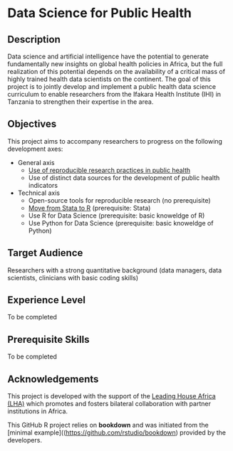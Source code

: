 # Data Science for Public Health

## Description

Data science and artificial intelligence have the potential to generate fundamentally new insights on global health policies in Africa, but the full realization of this potential depends on the availability of a critical mass of highly trained health data scientists on the continent. The goal of this project is to jointly develop and implement a public health data science curriculum to enable researchers from the Ifakara Health Institute (IHI) in Tanzania to strengthen their expertise in the area.

## Objectives

This project aims to accompany researchers to progress on the following development axes:

* General axis
    * [Use of reproducible research practices in public health](https://github.com/Thaliehln/ds4ph/wiki/1.-Use-of-reproducible-research-practices-in-public-health)
    * Use of distinct data sources for the development of public health indicators
* Technical axis
    * Open-source tools for reproducible research (no prerequisite)
    * [Move from Stata to R](https://github.com/Thaliehln/ds4ph/wiki/Moving-from-Stata-to-R) (prerequisite: Stata)
    * Use R for Data Science (prerequisite: basic knoweldge of R)
    * Use Python for Data Science (prerequisite: basic knoweldge of Python)

## Target Audience

Researchers with a strong quantitative background (data managers, data scientists, clinicians with basic coding skills)

## Experience Level

To be completed

## Prerequisite Skills

To be completed

## Acknowledgements

This project is developed with the support of the [Leading House Africa (LHA)](https://www.swisstph.ch/en/research/leading-house-africa/) which promotes and fosters bilateral collaboration with partner institutions in Africa.

This GitHub R project relies on **bookdown** and was initiated from the [minimal example]((https://github.com/rstudio/bookdown) provided by the developers.
